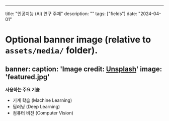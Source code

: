 
---
title: "인공지능 (AI) 연구 주제"
description: ""
tags: ["fields"]
date: "2024-04-01"


  # Optional banner image (relative to `assets/media/` folder).
banner:
  caption: 'Image credit: [**Unsplash**](https://unsplash.com/)'
  image: 'featured.jpg'
---

__사용하는 주요 기술__

- 기계 학습 (Machine Learning)
- 딥러닝 (Deep Learning)
- 컴퓨터 비전 (Computer Vision)
